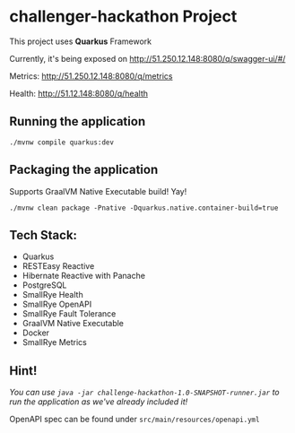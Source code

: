 # challenger-hackathon Project

This project uses **Quarkus** Framework

Currently, it's being exposed on http://51.250.12.148:8080/q/swagger-ui/#/

Metrics: http://51.250.12.148:8080/q/metrics

Health: http://51.12.148:8080/q/health

## Running the application

```shell script
./mvnw compile quarkus:dev
```

## Packaging the application

Supports GraalVM Native Executable build! Yay!

```shell script
./mvnw clean package -Pnative -Dquarkus.native.container-build=true
```

## Tech Stack:
- Quarkus
- RESTEasy Reactive
- Hibernate Reactive with Panache
- PostgreSQL
- SmallRye Health
- SmallRye OpenAPI
- SmallRye Fault Tolerance
- GraalVM Native Executable
- Docker
- SmallRye Metrics

## Hint!

_You can use `java -jar challenge-hackathon-1.0-SNAPSHOT-runner.jar` to run the application as we've already included it!_

OpenAPI spec can be found under `src/main/resources/openapi.yml`
